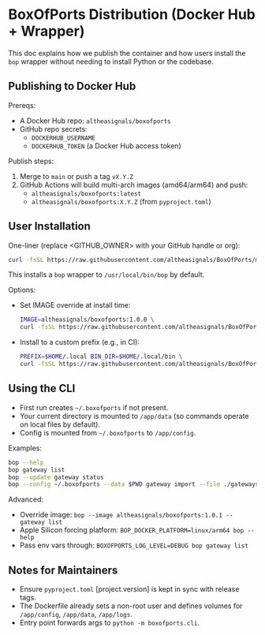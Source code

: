 # BoxOfPorts Distribution (Docker Hub + Wrapper)

This doc explains how we publish the container and how users install the `bop` wrapper without needing to install Python or the codebase.

## Publishing to Docker Hub

Prereqs:
- A Docker Hub repo: `altheasignals/boxofports`
- GitHub repo secrets:
  - `DOCKERHUB_USERNAME`
  - `DOCKERHUB_TOKEN` (a Docker Hub access token)

Publish steps:
1) Merge to `main` or push a tag `vX.Y.Z`
2) GitHub Actions will build multi-arch images (amd64/arm64) and push:
   - `altheasignals/boxofports:latest`
   - `altheasignals/boxofports:X.Y.Z` (from `pyproject.toml`)

## User Installation

One-liner (replace <GITHUB_OWNER> with your GitHub handle or org):

```bash
curl -fsSL https://raw.githubusercontent.com/altheasignals/BoxOfPorts/main/scripts/install-bop.sh | bash
```

This installs a `bop` wrapper to `/usr/local/bin/bop` by default.

Options:
- Set IMAGE override at install time:
  ```bash
  IMAGE=altheasignals/boxofports:1.0.0 \
  curl -fsSL https://raw.githubusercontent.com/altheasignals/BoxOfPorts/main/scripts/install-bop.sh | bash
  ```
- Install to a custom prefix (e.g., in CI):
  ```bash
  PREFIX=$HOME/.local BIN_DIR=$HOME/.local/bin \
  curl -fsSL https://raw.githubusercontent.com/altheasignals/BoxOfPorts/main/scripts/install-bop.sh | bash
  ```

## Using the CLI

- First run creates `~/.boxofports` if not present.
- Your current directory is mounted to `/app/data` (so commands operate on local files by default).
- Config is mounted from `~/.boxofports` to `/app/config`.

Examples:
```bash
bop --help
bop gateway list
bop --update gateway status
bop --config ~/.boxofports --data $PWD gateway import --file ./gateways.csv
```

Advanced:
- Override image: `bop --image altheasignals/boxofports:1.0.1 -- gateway list`
- Apple Silicon forcing platform: `BOP_DOCKER_PLATFORM=linux/arm64 bop --help`
- Pass env vars through: `BOXOFPORTS_LOG_LEVEL=DEBUG bop gateway list`

## Notes for Maintainers

- Ensure `pyproject.toml` [project.version] is kept in sync with release tags.
- The Dockerfile already sets a non-root user and defines volumes for `/app/config`, `/app/data`, `/app/logs`.
- Entry point forwards args to `python -m boxofports.cli`.